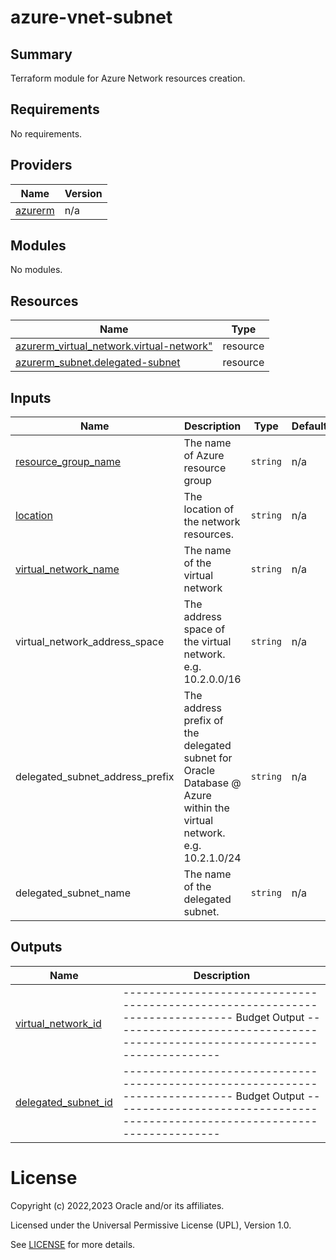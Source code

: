 # azure-vnet-subnet
## Summary

Terraform module for Azure Network resources creation.


<!-- BEGIN_TF_DOCS -->
## Requirements

No requirements.

## Providers

| Name                                                        | Version |
|-------------------------------------------------------------|---------|
| <a name="provider_azurerm"></a> [azurerm](#provider\_azurerm) | n/a |

## Modules

No modules.

## Resources

| Name                                                                                                            | Type |
|-----------------------------------------------------------------------------------------------------------------|------|
| [azurerm_virtual_network.virtual-network"](https://registry.terraform.io/providers/hashicorp/azurerm/latest/docs/resources/virtual_network) | resource |
| [azurerm_subnet.delegated-subnet](https://registry.terraform.io/providers/hashicorp/azurerm/latest/docs/resources/subnet)          | resource |

## Inputs

| Name                                                                                                  | Description                                                                                                         | Type | Default | Required |
|-------------------------------------------------------------------------------------------------------|---------------------------------------------------------------------------------------------------------------------|------|---------|:--------:|
| <a name="resource_group_name"></a> [resource\_group\_name](#input\_resource\_group\_name)             | The name of Azure resource group                                                                                    | `string` | n/a | yes |
| <a name="location"></a> [location](#input\_location)                                                  | The location of the network resources.                                                                              | `string` | n/a | yes |
| <a name="virtual_network_name"></a> [virtual\_network\_name](#input\_virtual\_network\_name) | The name of the virtual network                                                                                     | `string` | n/a | yes |
| virtual_network_address_space | The address space of the virtual network. e.g. 10.2.0.0/16                                                          | `string` | n/a | yes |
| delegated_subnet_address_prefix| The address prefix of the delegated subnet for Oracle Database @ Azure within the virtual network. e.g. 10.2.1.0/24 | `string` | n/a | yes |
| delegated_subnet_name| The name of the delegated subnet.                                                                                   | `string` | n/a | yes |


## Outputs

| Name                                                                                   | Description |
|----------------------------------------------------------------------------------------|-------------|
| <a name="virtual_network_id"></a> [virtual\_network\_id](#output\_virtual\_network\_id)   | ----------------------------------------------------------------------------- Budget Output ----------------------------------------------------------------------------- |
| <a name="delegated_subnet_id"></a> [delegated\_subnet\_id](#output\_delegated\_subnet\_id) | ----------------------------------------------------------------------------- Budget Output ----------------------------------------------------------------------------- |


# License

Copyright (c) 2022,2023 Oracle and/or its affiliates.

Licensed under the Universal Permissive License (UPL), Version 1.0.

See [LICENSE](../../LICENSE) for more details.